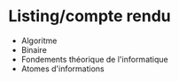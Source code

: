 # Listing/compte rendu 

- Algoritme
- Binaire
- Fondements théorique de l'informatique
- Atomes d'informations
